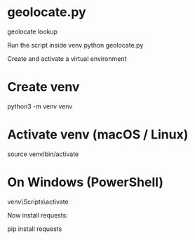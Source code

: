 # geolocate.py
geolocate lookup

Run the script inside venv
python geolocate.py

Create and activate a virtual environment
# Create venv
python3 -m venv venv

# Activate venv (macOS / Linux)
source venv/bin/activate

# On Windows (PowerShell)
venv\Scripts\activate


Now install requests:

pip install requests

